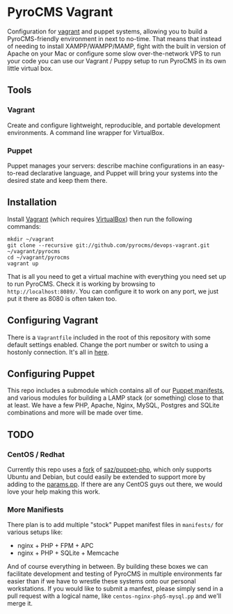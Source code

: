 # PyroCMS Vagrant

Configuration for [vagrant](http://vagrantup.com/) and puppet systems, allowing you to build a PyroCMS-friendly environment in next to no-time. 
That means that instead of needing to install XAMPP/WAMPP/MAMP, fight with the built in version of Apache on your Mac or configure some slow 
over-the-network VPS to run your code you can use our Vagrant / Puppy setup to run PyroCMS in its own little virtual box.

## Tools

### Vagrant

Create and configure lightweight, reproducible, and portable development environments. A command line wrapper for VirtualBox.

### Puppet

Puppet manages your servers: describe machine configurations in an easy-to-read declarative language, and Puppet will bring your systems into the desired state and keep them there.

## Installation

Install [Vagrant](http://vagrantup.com/v1/docs/getting-started/index.html) (which requires [VirtualBox](https://www.virtualbox.org/wiki/Downloads)) then run the following commands:

	mkdir ~/vagrant
	git clone --recursive git://github.com/pyrocms/devops-vagrant.git ~/vagrant/pyrocms
	cd ~/vagrant/pyrocms
	vagrant up

That is all you need to get a virtual machine with everything you need set up to run PyroCMS. Check it is working by browsing 
to `http://localhost:8089/`. You can configure it to work on any port, we just put it there as 8080 is often taken too.

## Configuring Vagrant

There is a `Vagrantfile` included in the root of this repository with some default settings enabled. Change the port number or switch to 
using a hostonly connection. It's all in [here](https://github.com/pyrocms/vagrant/blob/master/Vagrantfile).

## Configuring Puppet

This repo includes a submodule which contains all of our [Puppet manifests](https://github.com/pyrocms/devops-puppet), and various 
modules for building a LAMP stack (or something) close to that at least. We have a few PHP, Apache, Nginx, MySQL, Postgres and SQLite combinations and more will be made over time.

## TODO

### CentOS / Redhat

Currently this repo uses a [fork](fork) of [saz/puppet-php](fork), which 
only supports Ubuntu and Debian, but could easily be extended to support more by adding to the [params.pp](params). If there are any CentOS guys out there, we would love your help making this work.

  [fork]: https://github.com/philsturgeon/puppet-php
  [saz]: https://github.com/saz/puppet-php
  [params]: https://github.com/philsturgeon/puppet-php/blob/master/manifests/params.pp

### More Manifiests

There plan is to add multiple "stock" Puppet manifest files in `manifests/` for various setups like:

* nginx + PHP + FPM + APC
* nginx + PHP + SQLite + Memcache

And of course everything in between. By building these boxes we can facilitate development and testing of PyroCMS in multiple environments 
far easier than if we have to wrestle these systems onto our personal workstations. If you would like to submit a manfest, please simply send in a pull request with a logical name, like `centos-nginx-php5-mysql.pp` and we'll merge it.